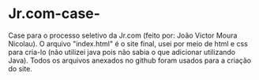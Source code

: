 # Jr.com-case-
Case para o processo seletivo da Jr.com (feito por: João Victor Moura Nicolau).
O arquivo "index.html" é o site final, usei por meio de html e css para cria-lo (não utilizei java pois não sabia o que adicionar utilizando Java).
Todos os arquivos anexados no github foram usados para a criação do site.

